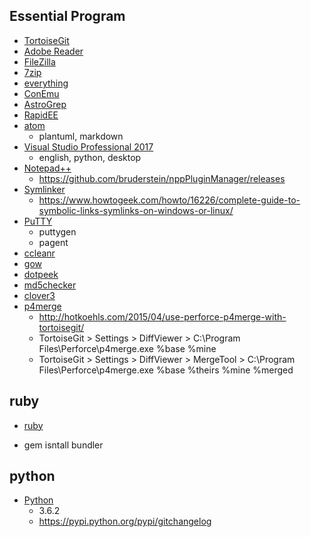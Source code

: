 ## Essential Program
* [TortoiseGit](https://tortoisegit.org/)
* [Adobe Reader](https://get.adobe.com/kr/reader/)
* [FileZilla](https://filezilla-project.org/)
* [7zip](http://7-zip.org/)
* [everything](http://www.voidtools.com/)
* [ConEmu](https://conemu.github.io/)
* [AstroGrep](http://astrogrep.sourceforge.net/)
* [RapidEE](https://www.rapidee.com/en/about)
* [atom](https://atom.io/)
  - plantuml, markdown
* [Visual Studio Professional 2017](https://www.visualstudio.com/ko/downloads/)
  - english, python, desktop
* [Notepad++](https://notepad-plus-plus.org/)
  - https://github.com/bruderstein/nppPluginManager/releases
* [Symlinker](https://github.com/amd989/Symlinker)
  - https://www.howtogeek.com/howto/16226/complete-guide-to-symbolic-links-symlinks-on-windows-or-linux/
* [PuTTY](https://www.chiark.greenend.org.uk/~sgtatham/putty/)
  - puttygen
  - pagent
* [ccleanr](https://www.piriform.com/ccleaner)
* [gow](https://github.com/bmatzelle/gow/releases)
* [dotpeek](https://www.jetbrains.com/decompiler/)
* [md5checker](http://getmd5checker.com/)
* [clover3](http://en.ejie.me/)
* [p4merge](https://www.perforce.com/downloads/visual-merge-tool)
  - http://hotkoehls.com/2015/04/use-perforce-p4merge-with-tortoisegit/
  - TortoiseGit > Settings > DiffViewer > C:\Program Files\Perforce\p4merge.exe  %base %mine
  - TortoiseGit > Settings > DiffViewer > MergeTool > C:\Program Files\Perforce\p4merge.exe %base %theirs %mine %merged
  


## ruby
* [ruby](https://github.com/oneclick/rubyinstaller2/releases/download/2.4.1-2/rubyinstaller-2.4.1-2-x86.exe)

* gem isntall bundler

## python
* [Python](https://www.python.org/downloads/)
  - 3.6.2
  - https://pypi.python.org/pypi/gitchangelog
